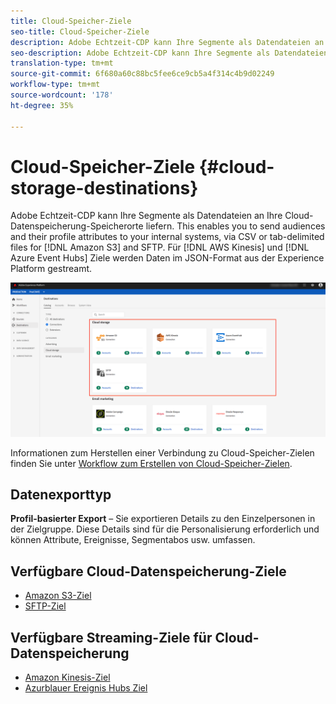 ```yaml
---
title: Cloud-Speicher-Ziele
seo-title: Cloud-Speicher-Ziele
description: Adobe Echtzeit-CDP kann Ihre Segmente als Datendateien an Ihre Standorte Amazon S3, AWS Kinesis, AWS Ereignis Hubs oder SFTP-Cloud-Datenspeicherung liefern.
seo-description: Adobe Echtzeit-CDP kann Ihre Segmente als Datendateien an Ihre Standorte Amazon S3, AWS Kinesis, AWS Ereignis Hubs oder SFTP-Cloud-Datenspeicherung liefern.
translation-type: tm+mt
source-git-commit: 6f680a60c88bc5fee6ce9cb5a4f314c4b9d02249
workflow-type: tm+mt
source-wordcount: '178'
ht-degree: 35%

---
```



# Cloud-Speicher-Ziele {#cloud-storage-destinations}

Adobe Echtzeit-CDP kann Ihre Segmente als Datendateien an Ihre Cloud-Datenspeicherung-Speicherorte liefern. This enables you to send audiences and their profile attributes to your internal systems, via CSV or tab-delimited files for [!DNL Amazon S3] and SFTP. Für [!DNL AWS Kinesis] und [!DNL Azure Event Hubs] Ziele werden Daten im JSON-Format aus der Experience Platform gestreamt.

![Adobe-Cloud-Speicher-Ziele](/help/rtcdp/destinations/assets/cloud-storage-destinations.png)

Informationen zum Herstellen einer Verbindung zu Cloud-Speicher-Zielen finden Sie unter [Workflow zum Erstellen von Cloud-Speicher-Zielen](/help/rtcdp/destinations/cloud-storage-destinations-workflow.md).

## Datenexporttyp

**Profil-basierter Export** – Sie exportieren Details zu den Einzelpersonen in der Zielgruppe. Diese Details sind für die Personalisierung erforderlich und können Attribute, Ereignisse, Segmentabos usw. umfassen.

## Verfügbare Cloud-Datenspeicherung-Ziele

* [Amazon S3-Ziel](/help/rtcdp/destinations/amazon-s3-destination.md)
* [SFTP-Ziel](/help/rtcdp/destinations/sftp-destination.md)

## Verfügbare Streaming-Ziele für Cloud-Datenspeicherung

* [Amazon Kinesis-Ziel](/help/rtcdp/destinations/amazon-kinesis-destination.md)
* [Azurblauer Ereignis Hubs Ziel](/help/rtcdp/destinations/azure-event-hubs-destination.md)